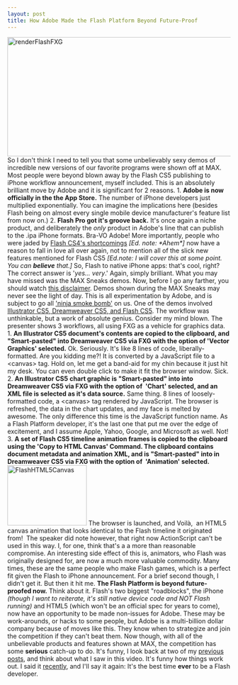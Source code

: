 ```yaml
---
layout: post
title: How Adobe Made the Flash Platform Beyond Future-Proof
---
```


<p><img class="posterous_download_image" title="renderFlashFXG" src="http://kevinsuttle.com/wp-content/uploads/2009/10/renderFlashFXG.png" alt="renderFlashFXG" width="626" height="269" /> So I don't think I need to tell you that some unbelievably sexy demos of incredible new versions of our favorite programs were shown off at MAX. Most people were beyond blown away by the Flash CS5 publishing to iPhone workflow announcement, myself included. This is an absolutely brilliant move by Adobe and it is significant for 2 reasons.<!--more--> 1. <strong>Adobe is now officially in the the App Store.</strong> The number of iPhone developers just multiplied exponentially. You can imagine the implications here (besides Flash being on almost every single mobile device manufacturer's feature list from now on.)  2. <strong>Flash Pro got it's groove back.</strong> It's once again a niche product, and deliberately the <em>only </em>product in Adobe's line that can publish to the .ipa iPhone formats. Bra-VO Adobe! More importantly, people who were jaded by <a title="Found and Lost - The Flash IDE" href="http://kevinsuttle.com/2009/05/02/found-and-lost-the-flash-ide/">Flash CS4's shortcomings</a> <em>[Ed. note: *Ahem*]</em> now have a reason to fall in love all over again, not to mention all of the slick new features mentioned for Flash CS5 <em>[Ed.note: I will cover this at some point. You can <strong>believe</strong> that.]</em> So, Flash to native iPhone apps: that's cool, right? The correct answer is '<em>yes... very</em>.' Again, simply brilliant. What you may have missed was the MAX Sneaks demos. Now, before I go any farther, you should watch <a title="YouTube - Adobe MAX Sneaks Disclaimer" href="http://www.youtube.com/watch?v=c2KFW2pwZxc">this disclaimer</a>. Demos shown during the MAX Sneaks may never see the light of day. This is all experimentation by Adobe, and is subject to go all <a title="BOOM! GONE!" href="http://kevinsuttle.com/wp-content/uploads/2009/10/lens4147522_1240161564kajutsu-ninja-smoke-bombs-homemade-making-pics.jpg">'ninja smoke bomb'</a> on us.  One of the demos involved <a title="YouTube - MAX Sneaks: FXG to HTML5" href="http://www.youtube.com/watch?v=v69S22ZBBqA">Illustrator CS5, Dreamweaver CS5, and Flash CS5</a>. The workflow was unthinkable, but a work of absolute genius. Consider my mind blown. The presenter shows 3 workflows, all using FXG as a vehicle for graphics data.  1. <strong>An Illustrator CS5 document's contents are copied to the clipboard, and "Smart-pasted" into Dreamweaver CS5 via FXG with the option of 'Vector Graphics' selected.</strong> Ok. Seriously. It's like 8 lines of code, liberally-formatted. Are you kidding me?! It is converted by a JavaScript file to a &lt;canvas&gt; tag. Hold on, let me get a band-aid for my chin because it just hit my desk. You can even double click to make it fit the browser window. Sick.  2. <strong>An Illustrator CS5</strong> <strong>chart graphic is </strong><strong>"Smart-pasted" </strong><strong> into into Dreamweaver CS5 </strong><strong>via FXG with the option of&nbsp; 'Chart' selected, and an XML file is selected as it's data source.</strong> Same thing.<strong> </strong>8 lines of loosely-formatted code, a &lt;canvas&gt; tag rendered by JavaScript. The browser is refreshed, the data in the chart updates, and my face is melted by awesome. The only difference this time is the JavaScript function name.  As a Flash Platform developer, it's the last one that put me over the edge of excitement, and I assume Apple, Yahoo, Google, and Microsoft as well. Not!  3. <strong>A set of Flash CS5</strong> <strong>timeline animation frames is </strong><strong>copied to the clipboard using the 'Copy to HTML Canvas' Command. The clipboard contains document metadata and animation XML, and is "Smart-pasted" </strong><strong> into in Dreamweaver CS5 </strong><strong>via FXG with the option of&nbsp; 'Animation' selected.</strong><img class="posterous_download_image" title="FlashHTML5Canvas" src="http://kevinsuttle.com/wp-content/uploads/2009/10/FlashHTML5Canvas.png" alt="FlashHTML5Canvas" width="179" height="136" /> The browser is launched, and Voil&agrave;,&nbsp; an HTML5 canvas animation that looks identical to the Flash timeline it originated from!&nbsp; The speaker did note however, that right now ActionScript can't be used in this way. I, for one, think that's a a more than reasonable compromise. An interesting side effect of this is, animators, who Flash was originally designed for, are now a much more valuable commodity. Many times, these are the same people who make Flash games, which is a perfect fit given the Flash to iPhone announcement.  For a brief second though, I didn't get it. But then it hit me. <strong>The Flash Platform is beyond future-proofed now.</strong> Think about it. Flash's two biggest "roadblocks", the iPhone <em>(though I want to reiterate, it's still native device code and NOT Flash running)</em> and HTML5 (which won't be an official spec for years to come), now have an opportunity to be made non-issues for Adobe. These may be work-arounds, or hacks to some people, but Adobe is a multi-billion dollar company because of moves like this. They know when to strategize and join the competition if they can't beat them. Now though, with all of the unbelievable products and features shown at MAX, the competition has some <strong>serious</strong> catch-up to do.  It's funny, I look back at two of my <a title="RE: Is Canvas the End of Flash?" href="http://kevinsuttle.com/2009/05/02/re-is-canvas-the-end-of-flash/">previous</a> <a title="Tech Tabloids, Project Harmony, and the Proposal of an HTML5 Flash Tag" href="http://kevinsuttle.com/2009/06/17/tech-tabloids-project-harmony-and-the-proposal-for-a-flash-tag-in-html5/">posts</a>, and think about what I saw in this video. It's funny how things work out.  I said it <a title="Twitter - Kevin Suttle" href="http://twitter.com/kevinSuttle/statuses/4648204635">recently</a>, and I'll say it again: It's the best time <strong>ever </strong>to be a Flash developer.</p>